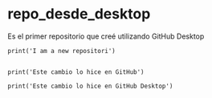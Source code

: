 # repo_desde_desktop
 Es el primer repositorio que creé utilizando GitHub Desktop

```Py
print('I am a new repositori')


print('Este cambio lo hice en GitHub')

print('Este cambio lo hice en GitHub Desktop')

```

